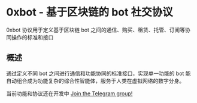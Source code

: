 # 0xbot - 基于区块链的 bot 社交协议

0xbot 协议用于定义基于区块链 bot 之间的通信、购买、租赁、托管、订阅等协同操作的标准和接口

## 概述

通过定义不同 bot 之间进行通信和功能协同的标准接口，实现单一功能的 bot 能自动组合成为功能复杂的综合性智能体，服务于人类在虚拟网络的数字分身。

当前功能和协议还在开发中 [Join the Telegram group!](https://t.me/oxbotprotocol)

